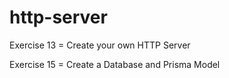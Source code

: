 # http-server

Exercise 13 = Create your own HTTP Server

Exercise 15 = Create a Database and Prisma Model

